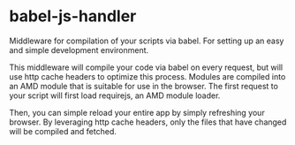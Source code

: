 # babel-js-handler

Middleware for compilation of your scripts via babel. For setting up an easy and
simple development environment.

This middleware will compile your code via babel on every request, but will use
http cache headers to optimize this process. Modules are compiled into an AMD
module that is suitable for use in the browser. The first request to your script
will first load requirejs, an AMD module loader.

Then, you can simple reload your entire app by simply refreshing your browser.
By leveraging http cache headers, only the files that have changed will be
compiled and fetched.
